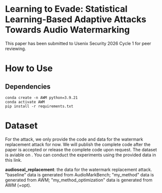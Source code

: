 # Learning to Evade: Statistical Learning-Based Adaptive Attacks Towards Audio Watermarking

This paper has been submitted to Usenix Security 2026 Cycle 1 for peer reviewing.

# How to Use
## Dependencies
```
conda create -n AWM python=3.9.21
conda activate AWM
pip install -r requirements.txt
```

# Dataset
For the attack, we only provide the code and data for the watermark replacement attack for now. We will publish the complete code after the paper is accepted or release the complete code upon request.
The dataset is aviable on . You can conduct the experiments using the provided data in this link.

**audioseal_replacement**: the data for the watermark replacement attack. "baseline" data is generated from AudioMarkBench; "my_method" data is generated from AWM; "my_method_optimization" data is generated from AWM (+opt).


